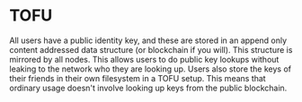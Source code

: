 # TOFU

All users have a public identity key, and these are stored in an append only content addressed data structure (or blockchain if you will). This structure is mirrored by all nodes. This allows users to do public key lookups without leaking to the network who they are looking up. Users also store the keys of their friends in their own filesystem in a TOFU setup. This means that ordinary usage doesn't involve looking up keys from the public blockchain. 